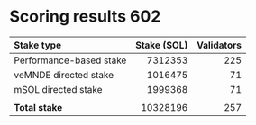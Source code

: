 # Scoring results 602

| Stake type              | Stake (SOL)    | Validators     |
|:------------------------|---------------:|---------------:|
| Performance-based stake | 7312353        | 225            |
| veMNDE directed stake   | 1016475        | 71             |
| mSOL directed stake     | 1999368        | 71             |
|                         |                |                |
| **Total stake**         | 10328196       | 257            |